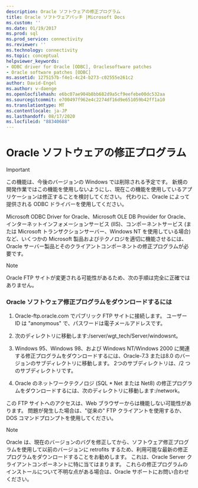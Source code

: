 ```yaml
---
description: Oracle ソフトウェアの修正プログラム
title: Oracle ソフトウェアパッチ |Microsoft Docs
ms.custom: ''
ms.date: 01/19/2017
ms.prod: sql
ms.prod_service: connectivity
ms.reviewer: ''
ms.technology: connectivity
ms.topic: conceptual
helpviewer_keywords:
- ODBC driver for Oracle [ODBC], Oraclesoftware patches
- Oracle software patches [ODBC]
ms.assetid: 1275157b-f4e1-4c24-b273-c02555e261c2
author: David-Engel
ms.author: v-daenge
ms.openlocfilehash: e6bc07ae904b8bb682d9a5cf9eefebe00dc532aa
ms.sourcegitcommit: e700497f962e4c2274df16d9e651059b42ff1a10
ms.translationtype: MT
ms.contentlocale: ja-JP
ms.lasthandoff: 08/17/2020
ms.locfileid: "88340688"
---
```

# <a name="oracle-software-patches"></a>Oracle ソフトウェアの修正プログラム
> [!IMPORTANT]  
>  この機能は、今後のバージョンの Windows では削除される予定です。 新規の開発作業ではこの機能を使用しないようにし、現在この機能を使用しているアプリケーションは修正することを検討してください。 代わりに、Oracle によって提供される ODBC ドライバーを使用してください。  
  
 Microsoft ODBC Driver for Oracle、Microsoft OLE DB Provider for Oracle、インターネットインフォメーションサービス (IIS)、コンポーネントサービス (または Microsoft トランザクションサーバー、Windows NT を使用している場合) など、いくつかの Microsoft 製品およびテクノロジを適切に機能させるには、Oracle サーバー製品とそのクライアントコンポーネントの修正プログラムが必要です。  
  
> [!NOTE]  
>  Oracle FTP サイトが変更される可能性があるため、次の手順は完全に正確ではありません。  
  
### <a name="to-download-the-oracle-software-patches"></a>Oracle ソフトウェア修正プログラムをダウンロードするには  
  
1.  Oracle-ftp.oracle.com でパブリック FTP サイトに接続します。 ユーザー ID は "anonymous" で、パスワードは電子メールアドレスです。  
  
2.  次のディレクトリに移動します:/server/wgt_tech/Server/windowsnt。  
  
3.  Windows 95、Windows 98、および Windows NT/Windows 2000 に関連する修正プログラムをダウンロードするには、Oracle-7.3 または8.0 のバージョンのサブディレクトリに移動します。 2つのサブディレクトリは、/2 つのサブディレクトリです。  
  
4.  Oracle のネットワークテクノロジ (SQL * Net または Net8) の修正プログラムをダウンロードするには、次のディレクトリに移動します:/network。  
  
 この FTP サイトへのアクセスは、Web ブラウザーからは機能しない可能性があります。 問題が発生した場合は、"従来の" FTP クライアントを使用するか、DOS コマンドプロンプトを使用してください。  
  
> [!NOTE]  
>  Oracle は、現在のバージョンのバグを修正してから、ソフトウェア修正プログラムを使用して以前のバージョンに retrofits するため、利用可能な最新の修正プログラムをダウンロードすることをお勧めします。 これは、Oracle Server クライアントコンポーネントに特に当てはまります。 これらの修正プログラムのインストールについて不明な点がある場合は、Oracle サポートにお問い合わせください。
